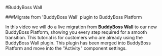 #BuddyBoss Wall

###Migrate from 'BuddyBoss Wall' plugin to BuddyBoss Platform

In this video we will do a live migration from [**BuddyBoss Wall**](https://www.buddyboss.com/product/buddyboss-wall/) to our new BuddyBoss Platform, showing you every step required for a smooth transition. This tutorial is for customers who are already using the BuddyBoss Wall plugin. This plugin has been merged into BuddyBoss Platform and move into the "Activity" component settings.